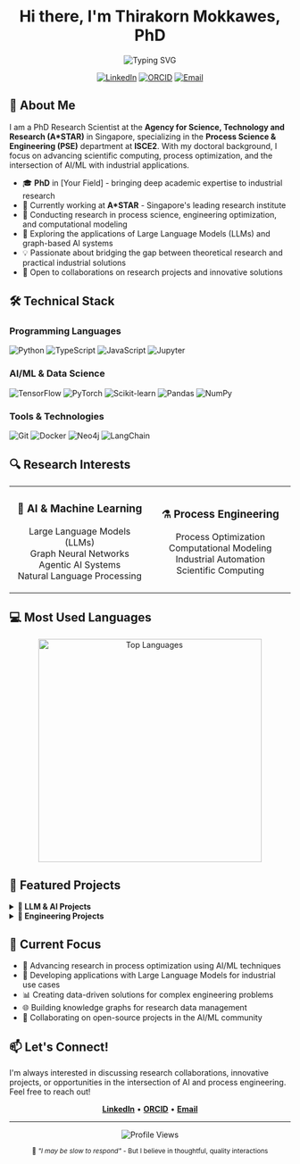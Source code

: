 <div align="center">
  
# Hi there, I'm Thirakorn Mokkawes, PhD

<img src="https://readme-typing-svg.herokuapp.com?font=Fira+Code&size=22&pause=1000&color=2E86AB&center=true&vCenter=true&width=440&lines=Research+Scientist+at+A*STAR;PSE+%7C+ISCE2+Researcher;AI+%26+Machine+Learning+Expert;Open+Source+Contributor" alt="Typing SVG" />

<p align="center">
  <a href="https://www.linkedin.com/in/thirakorn-mokkawes/"><img src="https://img.shields.io/badge/LinkedIn-0077B5?style=for-the-badge&logo=linkedin&logoColor=white" alt="LinkedIn"></a>
  <a href="https://orcid.org/0000-0002-0361-4556"><img src="https://img.shields.io/badge/ORCID-A6CE39?style=for-the-badge&logo=orcid&logoColor=white" alt="ORCID"></a>
  <a href="mailto:thirakorn_mokkawes@isce2.a-star.edu.sg"><img src="https://img.shields.io/badge/Email-D14836?style=for-the-badge&logo=gmail&logoColor=white" alt="Email"></a>
</p>

</div>

## 🔬 About Me

I am a PhD Research Scientist at the **Agency for Science, Technology and Research (A*STAR)** in Singapore, specializing in the **Process Science & Engineering (PSE)** department at **ISCE2**. With my doctoral background, I focus on advancing scientific computing, process optimization, and the intersection of AI/ML with industrial applications.

- 🎓 **PhD** in [Your Field] - bringing deep academic expertise to industrial research
- 🏢 Currently working at **A*STAR** - Singapore's leading research institute
- 🔭 Conducting research in process science, engineering optimization, and computational modeling
- 🌱 Exploring the applications of Large Language Models (LLMs) and graph-based AI systems
- 💡 Passionate about bridging the gap between theoretical research and practical industrial solutions
- 🤝 Open to collaborations on research projects and innovative solutions

## 🛠️ Technical Stack

### Programming Languages
<p align="left">
  <img src="https://img.shields.io/badge/Python-3776AB?style=for-the-badge&logo=python&logoColor=white" alt="Python">
  <img src="https://img.shields.io/badge/TypeScript-007ACC?style=for-the-badge&logo=typescript&logoColor=white" alt="TypeScript">
  <img src="https://img.shields.io/badge/JavaScript-F7DF1E?style=for-the-badge&logo=javascript&logoColor=black" alt="JavaScript">
  <img src="https://img.shields.io/badge/Jupyter-F37626?style=for-the-badge&logo=jupyter&logoColor=white" alt="Jupyter">
</p>

### AI/ML & Data Science
<p align="left">
  <img src="https://img.shields.io/badge/TensorFlow-FF6F00?style=for-the-badge&logo=tensorflow&logoColor=white" alt="TensorFlow">
  <img src="https://img.shields.io/badge/PyTorch-EE4C2C?style=for-the-badge&logo=pytorch&logoColor=white" alt="PyTorch">
  <img src="https://img.shields.io/badge/scikit--learn-F7931E?style=for-the-badge&logo=scikit-learn&logoColor=white" alt="Scikit-learn">
  <img src="https://img.shields.io/badge/Pandas-150458?style=for-the-badge&logo=pandas&logoColor=white" alt="Pandas">
  <img src="https://img.shields.io/badge/NumPy-013243?style=for-the-badge&logo=numpy&logoColor=white" alt="NumPy">
</p>

### Tools & Technologies
<p align="left">
  <img src="https://img.shields.io/badge/Git-F05032?style=for-the-badge&logo=git&logoColor=white" alt="Git">
  <img src="https://img.shields.io/badge/Docker-2496ED?style=for-the-badge&logo=docker&logoColor=white" alt="Docker">
  <img src="https://img.shields.io/badge/Neo4j-008CC1?style=for-the-badge&logo=neo4j&logoColor=white" alt="Neo4j">
  <img src="https://img.shields.io/badge/LangChain-121212?style=for-the-badge&logo=chainlink&logoColor=white" alt="LangChain">
</p>

## 🔍 Research Interests

<table>
  <tr>
    <td align="center" width="50%">
      <h3>🧠 AI & Machine Learning</h3>
      <p>Large Language Models (LLMs)<br>Graph Neural Networks<br>Agentic AI Systems<br>Natural Language Processing</p>
    </td>
    <td align="center" width="50%">
      <h3>⚗️ Process Engineering</h3>
      <p>Process Optimization<br>Computational Modeling<br>Industrial Automation<br>Scientific Computing</p>
    </td>
  </tr>
</table>

## 💻 Most Used Languages

<div align="center">
  <img src="https://github-readme-stats.vercel.app/api/top-langs/?username=thirakorn-mokkawes-59&layout=compact&theme=tokyonight&hide_border=true&bg_color=1a1b27" alt="Top Languages" width="400">
</div>

## 🚀 Featured Projects

<details>
<summary><b>🤖 LLM & AI Projects</b></summary>

### [1.5-Pints](https://github.com/thirakorn-mokkawes-59/1.5-Pints)
*Forked from pints-team/pints*
- Exploring compact LLM implementations
- Investigating efficient model architectures
- Contributing to open-source AI research

### [LLM Graph Builder](https://github.com/thirakorn-mokkawes-59/llm-graph-builder)
*Forked from neo4j-labs/llm-graph-builder*
- Building knowledge graphs from unstructured data using LLMs
- Integration with Neo4j for graph database management
- Applications in research data organization

### [LangGraph](https://github.com/thirakorn-mokkawes-59/langgraph)
*Forked from langchain-ai/langgraph*
- Developing language agent graphs
- Creating complex AI workflows
- Research in multi-agent systems

### [A2A Protocol](https://github.com/thirakorn-mokkawes-59/A2A)
*Forked from meta-llama/A2A*
- Investigating agentic communication protocols
- Building autonomous agent systems
- Research in AI agent coordination

</details>

<details>
<summary><b>🔧 Engineering Projects</b></summary>

### [KiCad PID Symbols](https://github.com/thirakorn-mokkawes-59/kicad_pid)
*Forked from UoBRocketry/kicad_pid*
- P&ID symbols for engineering design
- Supporting university rocketry teams
- Technical documentation and standards

</details>

## 🎯 Current Focus

- 🔬 Advancing research in process optimization using AI/ML techniques
- 🤖 Developing applications with Large Language Models for industrial use cases
- 📊 Creating data-driven solutions for complex engineering problems
- 🌐 Building knowledge graphs for research data management
- 👥 Collaborating on open-source projects in the AI/ML community

## 📫 Let's Connect!

I'm always interested in discussing research collaborations, innovative projects, or opportunities in the intersection of AI and process engineering. Feel free to reach out!

<div align="center">
  
**[LinkedIn](https://www.linkedin.com/in/thirakorn-mokkawes/)** • **[ORCID](https://orcid.org/0000-0002-0361-4556)** • **[Email](mailto:thirakorn_mokkawes@isce2.a-star.edu.sg)**

---

<img src="https://komarev.com/ghpvc/?username=thirakorn-mokkawes-59&style=for-the-badge&color=2E86AB" alt="Profile Views">

<sub>💭 *"I may be slow to respond"* - But I believe in thoughtful, quality interactions</sub>

</div>
